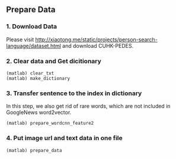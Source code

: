 ## Prepare Data

### 1. Download Data
Please visit http://xiaotong.me/static/projects/person-search-language/dataset.html  and  download CUHK-PEDES.

### 2. Clear data and Get dicitionary
```
(matlab) clear_txt
(matlab) make_dictionary
```

### 3. Transfer sentence to the index in dictionary
In this step, we also get rid of rare words, which are not included in GoogleNews word2vector.
```
(matlab) prepare_wordcnn_feature2
```

### 4. Put image url and text data in one file
```
(matlab) prepare_data
```
